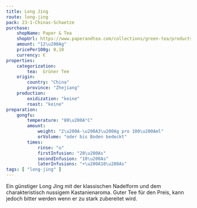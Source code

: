 ```yaml
---
title: Long Jing
route: long-jing
pack: 23-1-Chinas-Schaetze
purchase:
    shopName: Paper & Tea
    shopUrl: https://www.paperandtea.com/collections/green-tea/products/imperial-dragon-n-302?variant=31685522423879
    amount: "12\u200Ag"
    pricePer100g: 0,10
    currency: €
properties:
    categorization:
        tea:  Grüner Tee
    origin:
        country: "China"
        province: "Zhejiang"
    production:
        oxidization: "keine"
        roast: "keine"
preparation:
    gongfu:
        temperature: "80\u200A°C"
        amount:
            weight: "2\u200A-\u200A3\u200Ag pro 100\u200Aml"
            orVolume: "oder bis Boden bedeckt"
        times:
            rinse: "⦻"
            firstInfusion: "20\u200As"
            secondInfusion: "10\u200As"
            laterInfusions: "+\u200A10\u200As"
tags: [ "long-jing" ]
---
```

Ein günstiger Long Jing mit der klassischen Nadelform und dem charakteristisch nussigem Kastanienaroma. Guter Tee für den Preis, kann jedoch bitter werden wenn er zu stark zubereitet wird.